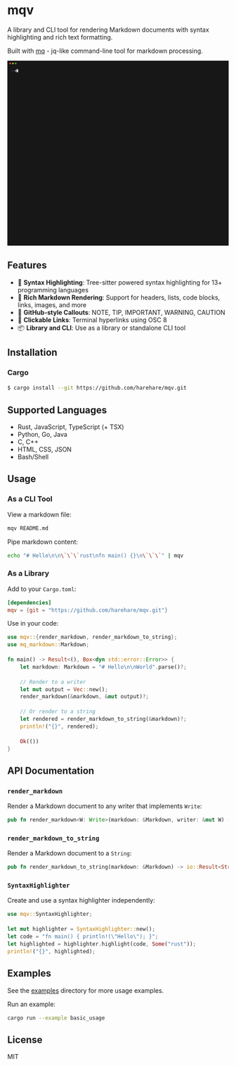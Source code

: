 # mqv

A library and CLI tool for rendering Markdown documents with syntax highlighting and rich text formatting.

Built with [mq](https://github.com/harehare/mq) - jq-like command-line tool for markdown processing.

![demo](assets/demo.gif)

## Features

- 🎨 **Syntax Highlighting**: Tree-sitter powered syntax highlighting for 13+ programming languages
- 📝 **Rich Markdown Rendering**: Support for headers, lists, code blocks, links, images, and more
- 🔔 **GitHub-style Callouts**: NOTE, TIP, IMPORTANT, WARNING, CAUTION
- 🔗 **Clickable Links**: Terminal hyperlinks using OSC 8
- 📦 **Library and CLI**: Use as a library or standalone CLI tool

## Installation

### Cargo

```sh
$ cargo install --git https://github.com/harehare/mqv.git
```

## Supported Languages

- Rust, JavaScript, TypeScript (+ TSX)
- Python, Go, Java
- C, C++
- HTML, CSS, JSON
- Bash/Shell

## Usage

### As a CLI Tool

View a markdown file:
```bash
mqv README.md
```

Pipe markdown content:
```bash
echo "# Hello\n\n\`\`\`rust\nfn main() {}\n\`\`\`" | mqv
```

### As a Library

Add to your `Cargo.toml`:
```toml
[dependencies]
mqv = {git = "https://github.com/harehare/mqv.git"}
```

Use in your code:
```rust
use mqv::{render_markdown, render_markdown_to_string};
use mq_markdown::Markdown;

fn main() -> Result<(), Box<dyn std::error::Error>> {
    let markdown: Markdown = "# Hello\n\nWorld".parse()?;

    // Render to a writer
    let mut output = Vec::new();
    render_markdown(&markdown, &mut output)?;

    // Or render to a string
    let rendered = render_markdown_to_string(&markdown)?;
    println!("{}", rendered);

    Ok(())
}
```

## API Documentation

### `render_markdown`

Render a Markdown document to any writer that implements `Write`:

```rust
pub fn render_markdown<W: Write>(markdown: &Markdown, writer: &mut W) -> io::Result<()>
```

### `render_markdown_to_string`

Render a Markdown document to a `String`:

```rust
pub fn render_markdown_to_string(markdown: &Markdown) -> io::Result<String>
```

### `SyntaxHighlighter`

Create and use a syntax highlighter independently:

```rust
use mqv::SyntaxHighlighter;

let mut highlighter = SyntaxHighlighter::new();
let code = "fn main() { println!(\"Hello\"); }";
let highlighted = highlighter.highlight(code, Some("rust"));
println!("{}", highlighted);
```

## Examples

See the [examples](examples/) directory for more usage examples.

Run an example:
```bash
cargo run --example basic_usage
```

## License

MIT
